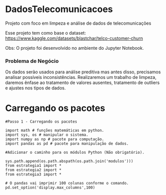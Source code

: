 # DadosTelecomunicacoes
Projeto com foco em limpeza e análise de dados de telecomunicações

Esse projeto tem como base o dataset: https://www.kaggle.com/datasets/blastchar/telco-customer-churn

Obs: O projeto foi desenvolvido no ambiente do Jupyter Notebook.

### Problema de Negócio

Os dados serão usados para análise preditiva mas antes disso, precisamos analisar possíveis inconsistências. Realizaremos um trabalho de limpeza, daremos ênfase ao tratamento de valores ausentes, tratamento de outliers e ajustes nos tipos de dados.

# Carregando os pacotes

```
#Passo 1 - Carregando os pacotes

import math # funções matemáticas em python.
import sys, os # manipular o sistema.
import numpy as np # pacote para computação.
import pandas as pd # pacote para manipulação de dados.
```

```
#Adicionar o caminho para os módulos Python (Não obrigatório).

sys.path.append(os.path.abspath(os.path.join('modulos')))
from estrategia1 import *
from estrategia2 import *
from estrategia3 import *
```

```
# O pandas vai imprimir 100 colunas conforme o comando.
pd.set_option('display.max_columns',100)
```














